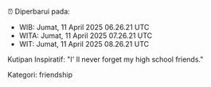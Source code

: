 ⏰ Diperbarui pada:
- WIB: Jumat, 11 April 2025 06.26.21 UTC
- WITA: Jumat, 11 April 2025 07.26.21 UTC
- WIT: Jumat, 11 April 2025 08.26.21 UTC

Kutipan Inspiratif:
"I' ll never forget my high school friends."


Kategori: friendship

